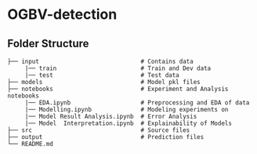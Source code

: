 # OGBV-detection

## Folder Structure
    
    ├── input                             # Contains data 
         |── train                        # Train and Dev data
         |── test                         # Test data
    ├── models                            # Model pkl files  
    ├── notebooks                         # Experiment and Analysis notebooks 
         |── EDA.ipynb                    # Preprocessing and EDA of data
         |── Modelling.ipynb              # Modeling experiments on 
         |── Model Result Analysis.ipynb  # Error Analysis 
         |── Model  Interpretation.ipynb  # Explainability of Models
    ├── src                               # Source files
    ├── output                            # Prediction files
    └── README.md                   
